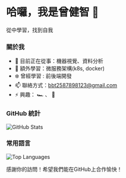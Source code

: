 # 哈囉，我是曾健智 👋

從中學習，找到自我
### 關於我
- 🔭 目前正在從事：機器視覺、資料分析
- 🌱 額外學習：微服務架構(k8s, docker)
- ❄️ 曾經學習 : 前後端開發
- 📫 聯絡方式：[bbt2587898123@gmail.com](mailto:bbt2587898123@gmail.com)
- ⚡ 興趣： 🏎️ 、 🏀

  
### GitHub 統計
![GitHub Stats](https://github-readme-stats.vercel.app/api?username=xiaomingtseng&show_icons=true&theme=radical)

### 常用語言
![Top Languages](https://github-readme-stats.vercel.app/api/top-langs/?username=xiaomingtseng&layout=compact&theme=radical)

感謝你的訪問！希望我們能在GitHub上合作愉快！

